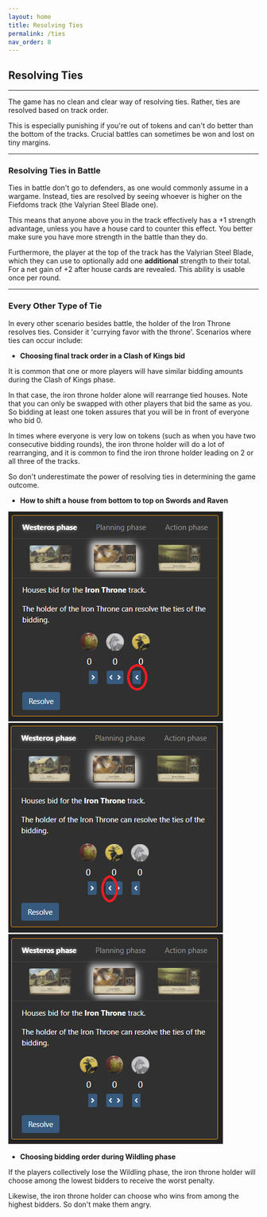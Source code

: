 ```yaml
---
layout: home
title: Resolving Ties
permalink: /ties
nav_order: 8
---
```


## Resolving Ties

---

The game has no clean and clear way of resolving ties. Rather, ties are resolved based on track order. 

This is especially punishing if you're out of tokens and can't do better than the bottom of the tracks. Crucial battles can sometimes be won and lost on tiny margins.

---

### Resolving Ties in Battle

Ties in battle don't go to defenders, as one would commonly assume in a wargame. Instead, ties are resolved by seeing whoever is higher on the Fiefdoms track (the Valyrian Steel Blade one).

This means that anyone above you in the track effectively has a +1 strength advantage, unless you have a house card to counter this effect. You better make sure you have more strength in the battle than they do.

Furthermore, the player at the top of the track has the Valyrian Steel Blade, which they can use to optionally add one **additional** strength to their total. For a net gain of +2 after house cards are revealed. This ability is usable once per round.

---

### Every Other Type of Tie

In every other scenario besides battle, the holder of the Iron Throne resolves ties. Consider it 'currying favor with the throne'. Scenarios where ties can occur include:

- **Choosing final track order in a Clash of Kings bid**

It is common that one or more players will have similar bidding amounts during the Clash of Kings phase. 

In that case, the iron throne holder alone will rearrange tied houses. Note that you can only be swapped with other players that bid the same as you. So bidding at least one token assures that you will be in front of everyone who bid 0.

In times where everyone is very low on tokens (such as when you have two consecutive bidding rounds), the iron throne holder will do a lot of rearranging, and it is common to find the iron throne holder leading on 2 or all three of the tracks. 

So don't underestimate the power of resolving ties in determining the game outcome.

- **How to shift a house from bottom to top on Swords and Raven**

![ResolvingTies1](/assets/img/resolving-ties-1.png)  
![ResolvingTies2](/assets/img/resolving-ties-2.png)  
![ResolvingTies3](/assets/img/resolving-ties-3.png)

- **Choosing bidding order during Wildling phase**

If the players collectively lose the Wildling phase, the iron throne holder will choose among the lowest bidders to receive the worst penalty.

Likewise, the iron throne holder can choose who wins from among the highest bidders. So don't make them angry.

